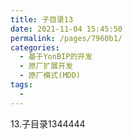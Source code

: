 ```yaml
---
title: 子目录13
date: 2021-11-04 15:45:50
permalink: /pages/7960b1/
categories:
  - 基于YonBIP的开发
  - 原厂扩展开发
  - 原厂模式(MDD)
tags:
  - 
---
```

13.子目录1344444
